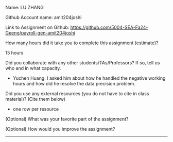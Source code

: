 Name: LU ZHANG

Github Account name: amit204joshi

Link to Assignment on Github: https://github.com/5004-SEA-Fa24-Geeng/payroll-gen-amit204joshi

How many hours did it take you to complete this assignment (estimate)? 

15 hours

Did you collaborate with any other students/TAs/Professors? If so, tell us who and in what
capacity.

* Yuchen Huang. I asked him about how he handled the negative working hours and how did he resolve the data precision problem.
  
Did you use any external resources (you do not have to cite in class material)? (Cite them below)

* one row per resource


(Optional) What was your favorite part of the assignment?

(Optional) How would you improve the assignment?

---
